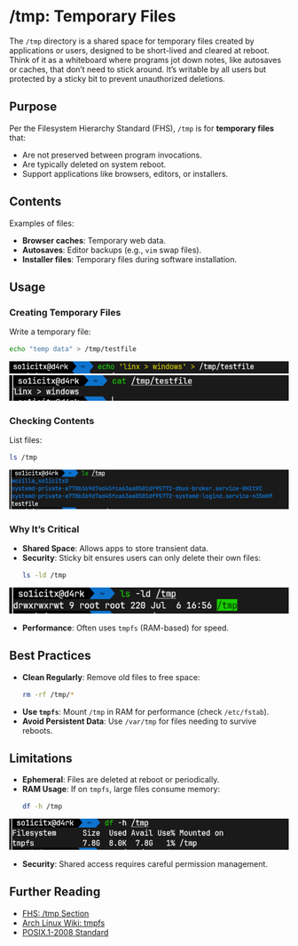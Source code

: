 # /tmp: Temporary Files

The `/tmp` directory is a shared space for temporary files created by applications or users, designed to be short-lived and cleared at reboot. Think of it as a whiteboard where programs jot down notes, like autosaves or caches, that don’t need to stick around. It’s writable by all users but protected by a sticky bit to prevent unauthorized deletions.

## Purpose

Per the Filesystem Hierarchy Standard (FHS), `/tmp` is for **temporary files** that:
- Are not preserved between program invocations.
- Are typically deleted on system reboot.
- Support applications like browsers, editors, or installers.

## Contents

Examples of files:
- **Browser caches**: Temporary web data.
- **Autosaves**: Editor backups (e.g., `vim` swap files).
- **Installer files**: Temporary files during software installation.

## Usage

### Creating Temporary Files
Write a temporary file:
```bash
echo "temp data" > /tmp/testfile
```
![run](../screenshots/29.png)
![run](../screenshots/30.png)

### Checking Contents
List files:
```bash
ls /tmp
```
![run](../screenshots/31.png)

### Why It’s Critical
- **Shared Space**: Allows apps to store transient data.
- **Security**: Sticky bit ensures users can only delete their own files:
  ```bash
  ls -ld /tmp
  ```
![run](../screenshots/32.png)

- **Performance**: Often uses `tmpfs` (RAM-based) for speed.

## Best Practices
- **Clean Regularly**: Remove old files to free space:
  ```bash
  rm -rf /tmp/*
  ```
- **Use `tmpfs`**: Mount `/tmp` in RAM for performance (check `/etc/fstab`).
- **Avoid Persistent Data**: Use `/var/tmp` for files needing to survive reboots.

## Limitations
- **Ephemeral**: Files are deleted at reboot or periodically.
- **RAM Usage**: If on `tmpfs`, large files consume memory:
  ```bash
  df -h /tmp
  ```
![run](../screenshots/33.png)

- **Security**: Shared access requires careful permission management.

## Further Reading
- [FHS: /tmp Section](http://www.pathname.com/fhs/)
- [Arch Linux Wiki: tmpfs](https://wiki.archlinux.org/title/Tmpfs)
- [POSIX.1-2008 Standard](https://pubs.opengroup.org/onlinepubs/9699919799/)

